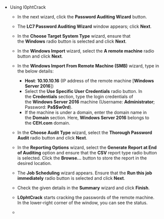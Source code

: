 - Using l0phtCrack
	- In the next wizard, click the **Password Auditing Wizard** button.
	- The **LC7 Password Auditing Wizard** window appears; click **Next**.
	- In the **Choose Target System Type** wizard, ensure that the **Windows** radio button is selected and click **Next**.
	- In the **Windows Import** wizard, select the **A remote machine** radio button and click **Next**.
	- In the **Windows Import From Remote Machine (SMB)** wizard, type in the below details:
		- **Host**: **10.10.10.16** (IP address of the remote machine [**Windows Server 2016**])
		- Select the **Use Specific User Credentials** radio button. In the **Credentials** section, type the login credentials of the **Windows Server 2016** machine (Username: **Administrator**; Password: **Pa$$w0rd**).
		- If the machine is under a domain, enter the domain name in the **Domain** section. Here, **Windows Server 2016** belongs to the **CEH.com** domain.

	- In the **Choose Audit Type** wizard, select the **Thorough Password Audit** radio button and click **Next**.
	- In the **Reporting Options** wizard, select the **Generate Report at End of Auditing** option and ensure that the **CSV** report type radio button is selected. Click the **Browse…** button to store the report in the desired location.
	- The **Job Scheduling** wizard appears. Ensure that the **Run this job immediately** radio button is selected and click **Next**.
	- Check the given details in the **Summary** wizard and click **Finish**.
	- **L0phtCrack** starts cracking the passwords of the remote machine. In the lower-right corner of the window, you can see the status.
	- 